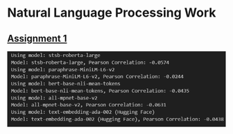 # Natural Language Processing Work
## [Assignment 1](./Assignment%201/README.md)

![Assignment 1 Preview](asm1-preview.png)